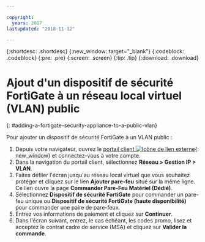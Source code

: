 ```yaml
---

copyright:
  years: 2017
lastupdated: "2018-11-12"

---
```


{:shortdesc: .shortdesc}
{:new_window: target="_blank"}
{:codeblock: .codeblock}
{:pre: .pre}
{:screen: .screen}
{:tip: .tip}
{:download: .download}

# Ajout d'un dispositif de sécurité FortiGate à un réseau local virtuel (VLAN) public
{: #adding-a-fortigate-security-appliance-to-a-public-vlan}

Pour ajouter un dispositif de sécurité FortiGate à un VLAN public :

1. Depuis votre navigateur, ouvrez le [portail client ![Icône de lien externe](../../icons/launch-glyph.svg "Icône de lien externe")](https://control.softlayer.com/){: new_window} et connectez-vous à votre compte.
2. Dans la navigation du portail client, sélectionnez **Réseau > Gestion IP > VLAN**.
3. Faites défiler l'écran jusqu'au réseau local virtuel que vous souhaitez protéger et cliquez sur le lien **Ajouter pare-feu** situé sur la même ligne. Ce lien ouvre la page **Commander Pare-Feu Matériel (Dédié)**.
4. Sélectionnez **Dispositif de sécurité FortiGate** pour commander un pare-feu unique ou **Dispositif de sécurité FortiGate (haute disponibilité)** pour commander une paire de pare-feux. 
5. Entrez vos informations de paiement et cliquez sur **Continuer**.
6. Dans l'écran suivant, entrez, le cas échéant, les codes promo, lisez et acceptez le contrat cadre de service (MSA) et cliquez sur **Valider la commande**. 
